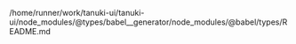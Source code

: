 /home/runner/work/tanuki-ui/tanuki-ui/node_modules/@types/babel__generator/node_modules/@babel/types/README.md